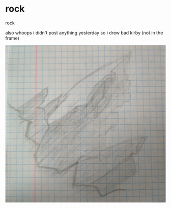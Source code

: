 # rock

rock

also whoops i didn't post anything yesterday so i drew bad kirby (not in the frame)

![image](/blog/posts/21/07/24/image.jpg)
